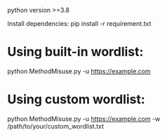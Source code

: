 python version >=3.8

Install dependencies:
pip install -r requirement.txt

# Using built-in wordlist:
python MethodMisuse.py -u https://example.com

# Using custom wordlist:
python MethodMisuse.py -u https://example.com -w /path/to/your/custom_wordlist.txt


